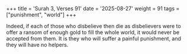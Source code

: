 +++
title = 'Surah 3, Verses 91'
date = '2025-08-27'
weight = 91
tags = ["punishment", "world"]
+++

Indeed, if each of those who disbelieve then die as disbelievers were to offer a ransom of enough gold to fill the whole world, it would never be accepted from them. It is they who will suffer a painful punishment, and they will have no helpers.